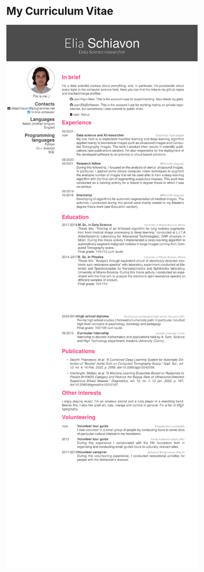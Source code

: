 # My Curriculum Vitae
![written-page][cv-1]
![written-page][cv-2]

[cv-1]: https://github.com/EliaSchiavon/cv-latex/blob/main/cv-1.png
[cv-2]: https://github.com/EliaSchiavon/cv-latex/blob/main/cv-2.png
